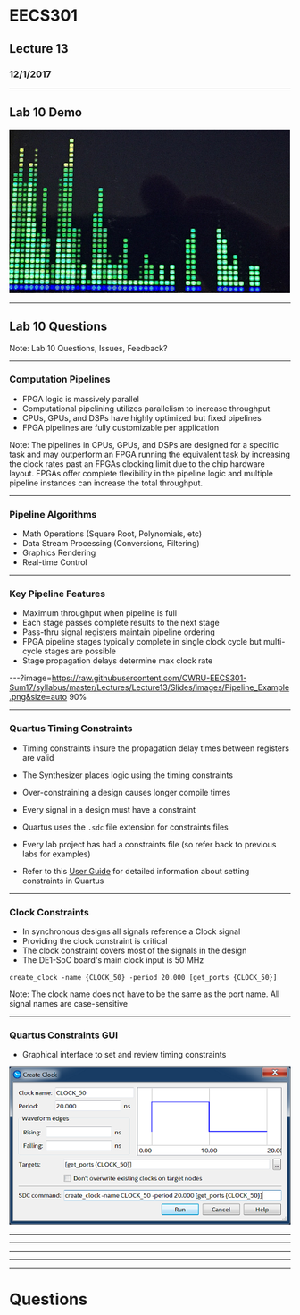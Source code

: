 # EECS301

## Lecture 13

### 12/1/2017

---

## Lab 10 Demo

![Demo](https://raw.githubusercontent.com/CWRU-EECS301-Sum17/syllabus/master/Lectures/Lecture13/Slides/images/Lab10_Demo.png)

---

## Lab 10 Questions

Note:
Lab 10 Questions, Issues, Feedback?

---

### Computation Pipelines

* FPGA logic is massively parallel
* Computational pipelining utilizes parallelism to increase throughput
* CPUs, GPUs, and DSPs have highly optimized but fixed pipelines
* FPGA pipelines are fully customizable per application

Note:
The pipelines in CPUs, GPUs, and DSPs are designed for a specific task and may outperform an FPGA running the equivalent task by increasing the clock rates past an FPGAs clocking limit due to the chip hardware layout.
FPGAs offer complete flexibility in the pipeline logic and multiple pipeline instances can increase the total throughput.

---

### Pipeline Algorithms

* Math Operations (Square Root, Polynomials, etc)
* Data Stream Processing (Conversions, Filtering)
* Graphics Rendering
* Real-time Control

---

### Key Pipeline Features

* Maximum throughput when pipeline is full
* Each stage passes complete results to the next stage
* Pass-thru signal registers maintain pipeline ordering
* FPGA pipeline stages typically complete in single clock cycle but multi-cycle stages are possible
* Stage propagation delays determine max clock rate

---?image=https://raw.githubusercontent.com/CWRU-EECS301-Sum17/syllabus/master/Lectures/Lecture13/Slides/images/Pipeline_Example.png&size=auto 90%

---

### Quartus Timing Constraints

* Timing constraints insure the propagation delay times between registers are valid
* The Synthesizer places logic using the timing constraints
* Over-constraining a design causes longer compile times 
* Every signal in a design must have a constraint

* Quartus uses the `.sdc` file extension for constraints files
* Every lab project has had a constraints file (so refer back to previous labs for examples)
* Refer to this [User Guide](http://www.alterawiki.com/uploads/3/3f/TimeQuest_User_Guide.pdf) for detailed information about setting constraints in Quartus

---

### Clock Constraints

* In synchronous designs all signals reference a Clock signal
* Providing the clock constraint is critical
* The clock constraint covers most of the signals in the design
* The DE1-SoC board's main clock input is 50 MHz

```
create_clock -name {CLOCK_50} -period 20.000 [get_ports {CLOCK_50}]
```

Note:
The clock name does not have to be the same as the port name.
All signal names are case-sensitive

---

### Quartus Constraints GUI

* Graphical interface to set and review timing constraints

![Create Clock GUI](https://raw.githubusercontent.com/CWRU-EECS301-Sum17/syllabus/master/Lectures/Lecture13/Slides/images/Timing_Create_Clock.png)

---


---


---


---


---

# Questions


